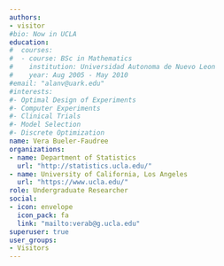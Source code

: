 ```yaml
---
authors:
- visitor
#bio: Now in UCLA
education:
#  courses:
#  - course: BSc in Mathematics
#    institution: Universidad Autonoma de Nuevo Leon
#    year: Aug 2005 - May 2010
#email: "alanv@uark.edu"
#interests:
#- Optimal Design of Experiments
#- Computer Experiments
#- Clinical Trials
#- Model Selection
#- Discrete Optimization
name: Vera Bueler-Faudree
organizations:
- name: Department of Statistics
  url: "http://statistics.ucla.edu/"
- name: University of California, Los Angeles
  url: "https://www.ucla.edu/"
role: Undergraduate Researcher
social:
- icon: envelope
  icon_pack: fa
  link: "mailto:verab@g.ucla.edu"
superuser: true
user_groups:
- Visitors
---
```

